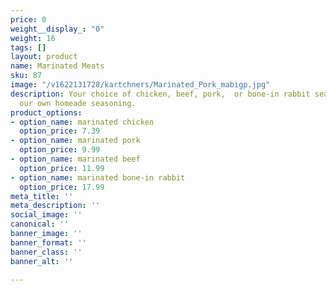 ```yaml
---
price: 0
weight__display_: "0"
weight: 16
tags: []
layout: product
name: Marinated Meats
sku: 87
image: "/v1622131728/kartchners/Marinated_Pork_mabigp.jpg"
description: Your choice of chicken, beef, pork,  or bone-in rabbit seasoned with
  our own homeade seasoning.
product_options:
- option_name: marinated chicken
  option_price: 7.39
- option_name: marinated pork
  option_price: 9.99
- option_name: marinated beef
  option_price: 11.99
- option_name: marinated bone-in rabbit
  option_price: 17.99
meta_title: ''
meta_description: ''
social_image: ''
canonical: ''
banner_image: ''
banner_format: ''
banner_class: ''
banner_alt: ''

---
```


